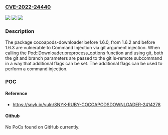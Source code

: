 ### [CVE-2022-24440](https://cve.mitre.org/cgi-bin/cvename.cgi?name=CVE-2022-24440)
![](https://img.shields.io/static/v1?label=Product&message=cocoapods-downloader&color=blue)
![](https://img.shields.io/static/v1?label=Version&message=%3C%201.6.0%20&color=brighgreen)
![](https://img.shields.io/static/v1?label=Vulnerability&message=Command%20Injection&color=brighgreen)

### Description

The package cocoapods-downloader before 1.6.0, from 1.6.2 and before 1.6.3 are vulnerable to Command Injection via git argument injection. When calling the Pod::Downloader.preprocess_options function and using git, both the git and branch parameters are passed to the git ls-remote subcommand in a way that additional flags can be set. The additional flags can be used to perform a command injection.

### POC

#### Reference
- https://snyk.io/vuln/SNYK-RUBY-COCOAPODSDOWNLOADER-2414278

#### Github
No PoCs found on GitHub currently.

